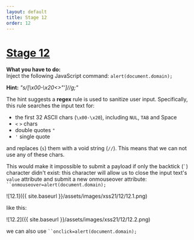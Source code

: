 ```yaml
---
layout: default
title: Stage 12
order: 12
---
```


# [Stage 12](http://xss-quiz.int21h.jp/stage_no012.php)

**What you have to do:**  
Inject the following JavaScript command: `alert(document.domain);`

**Hint:** *"s/[\x00-\x20\<\>\"\']//g;"*

The hint suggests a **regex** rule is used to sanitize user input. Specifically, this rule searches the input text for:

- the first 32 ASCII chars (`\x00-\x20`), including `NUL`, `TAB` and Space
- `<` `>` chars
- double quotes `"`
- `'` single quote

and replaces (`s`) them with a void string (`//`). This means that we can not use any of these chars.

This would make it impossible to submit a payload if only the backtick (`` ` ``) character didn't exist: this character will allow us to close the input text's `value` attribute and submit a new onmouseover attribute: ``` ``onmouseover=alert(document.domain); ```

![12.1]({{ site.baseurl }}/assets/images/xss21/12/12.1.png)

like this:

![12.2]({{ site.baseurl }}/assets/images/xss21/12/12.2.png)

we can also use ``` ``onclick=alert(document.domain);  ```